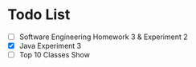 # Todo List

  - [ ] Software Engineering Homework 3 & Experiment 2
  - [x] Java Experiment 3
  - [ ] Top 10 Classes Show
